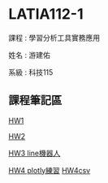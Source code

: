 # LATIA112-1

課程 : 學習分析工具實務應用

姓名 : 游建佑

系級 : 科技115

## 課程筆記區

[HW1](二下午通識/hw11.ipynb)


[HW2](HW2)

[HW3 line機器人](chatbot)

[HW4 plotly練習]()
[HW4csv](student.csv)
